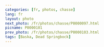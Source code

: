 ```yaml
---
categories: [fr, photos, chasse]
lang: fr
layout: photo
next_photo: /fr/photos/chasse/P0000097.html
picname: P0000101
prev_photo: /fr/photos/chasse/P0000103.html
tags: [Baska, Dead Springbock]
---
```

